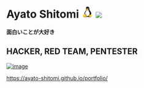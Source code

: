 # Ayato Shitomi <img src="https://raw.githubusercontent.com/devicons/devicon/master/icons/linux/linux-original.svg" alt="linux" width="30" height="30"/> ![](https://komarev.com/ghpvc/?username=ayato-shitomi)

**面白いことが大好き**

## HACKER, RED TEAM, PENTESTER

<a href="https://ayato-shitomi.github.io/portfolio/"> ![image](https://github.com/ayato-shitomi/ayato-shitomi/assets/74812891/294228dd-162a-41df-bac9-2390f72c3025) </a>

https://ayato-shitomi.github.io/portfolio/
